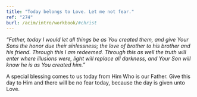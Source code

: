 ```yaml
---
title: "Today belongs to Love. Let me not fear."
ref: "274"
burl: /acim/intro/workbook/#christ
---
```


*“Father, today I would let all things be as You created them, and give
Your Sons the honor due their sinlessness; the love of brother to his
brother and his friend. Through this I am redeemed. Through this as well
the truth will enter where illusions were, light will replace all
darkness, and Your Son will know he is as You created him.”*

A special blessing comes to us today from Him Who is our Father. Give
this day to Him and there will be no fear today, because the day is
given unto Love.

